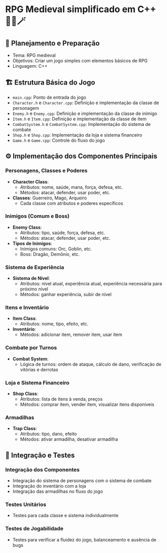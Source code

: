 # RPG Medieval simplificado em C++ 🧙‍♂️🪄

## 📝 Planejamento e Preparação
- Tema: RPG medieval
- Objetivos: Criar um jogo simples com elementos básicos de RPG
- Linguagem: C++

## 🏗️ Estrutura Básica do Jogo
- `main.cpp`: Ponto de entrada do jogo
- `Character.h` e `Character.cpp`: Definição e implementação da classe de personagem
- `Enemy.h` e `Enemy.cpp`: Definição e implementação da classe de inimigo
- `Item.h` e `Item.cpp`: Definição e implementação da classe de item
- `CombatSystem.h` e `CombatSystem.cpp`: Implementação do sistema de combate
- `Shop.h` e `Shop.cpp`: Implementação da loja e sistema financeiro
- `Game.h` e `Game.cpp`: Controle do fluxo do jogo

## ⚙️ Implementação dos Componentes Principais

### Personagens, Classes e Poderes
- **Character Class**:
  - Atributos: nome, saúde, mana, força, defesa, etc.
  - Métodos: atacar, defender, usar poder, etc.
- **Classes**: Guerreiro, Mago, Arqueiro
  - Cada classe com atributos e poderes específicos

### Inimigos (Comum e Boss)
- **Enemy Class**:
  - Atributos: tipo, saúde, força, defesa, etc.
  - Métodos: atacar, defender, usar poder, etc.
- **Tipos de Inimigos**:
  - Inimigos comuns: Orc, Goblin, etc.
  - Boss: Dragão, Demônio, etc.

### Sistema de Experiência
- **Sistema de Nível**:
  - Atributos: nível atual, experiência atual, experiência necessária para próximo nível
  - Métodos: ganhar experiência, subir de nível

### Itens e Inventário
- **Item Class**:
  - Atributos: nome, tipo, efeito, etc.
- **Inventário**:
  - Métodos: adicionar item, remover item, usar item

### Combate por Turnos
- **Combat System**:
  - Lógica de turnos: ordem de ataque, cálculo de dano, verificação de vitórias e derrotas

### Loja e Sistema Financeiro
- **Shop Class**:
  - Atributos: lista de itens à venda, preços
  - Métodos: comprar item, vender item, visualizar itens disponíveis

### Armadilhas
- **Trap Class**:
  - Atributos: tipo, dano, efeito
  - Métodos: ativar armadilha, desativar armadilha

## 🧪 Integração e Testes

### Integração dos Componentes
- Integração do sistema de personagens com o sistema de combate
- Integração do inventário com a loja
- Integração das armadilhas no fluxo do jogo

### Testes Unitários
- Testes para cada classe e sistema individualmente

### Testes de Jogabilidade
- Testes para verificar a fluidez do jogo, balanceamento e ausência de bugs
